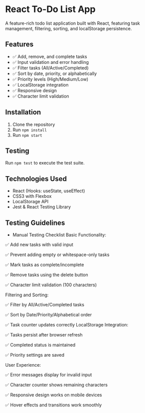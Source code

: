 # React To-Do List App

A feature-rich todo list application built with React, featuring task management, filtering, sorting, and localStorage persistence.

## Features

- ✅ Add, remove, and complete tasks
- ✅ Input validation and error handling
- ✅ Filter tasks (All/Active/Completed)
- ✅ Sort by date, priority, or alphabetically
- ✅ Priority levels (High/Medium/Low)
- ✅ LocalStorage integration
- ✅ Responsive design
- ✅ Character limit validation

## Installation

1. Clone the repository
2. Run `npm install`
3. Run `npm start`

## Testing

Run `npm test` to execute the test suite.

## Technologies Used

- React (Hooks: useState, useEffect)
- CSS3 with Flexbox
- LocalStorage API
- Jest & React Testing Library

## Testing Guidelines
- Manual Testing Checklist
Basic Functionality:

✅ Add new tasks with valid input

✅ Prevent adding empty or whitespace-only tasks

✅ Mark tasks as complete/incomplete

✅ Remove tasks using the delete button

✅ Character limit validation (100 characters)

Filtering and Sorting:

✅ Filter by All/Active/Completed tasks

✅ Sort by Date/Priority/Alphabetical order

✅ Task counter updates correctly
LocalStorage Integration:

✅ Tasks persist after browser refresh

✅ Completed status is maintained

✅ Priority settings are saved

User Experience:

✅ Error messages display for invalid input

✅ Character counter shows remaining characters

✅ Responsive design works on mobile devices

✅ Hover effects and transitions work smoothly
